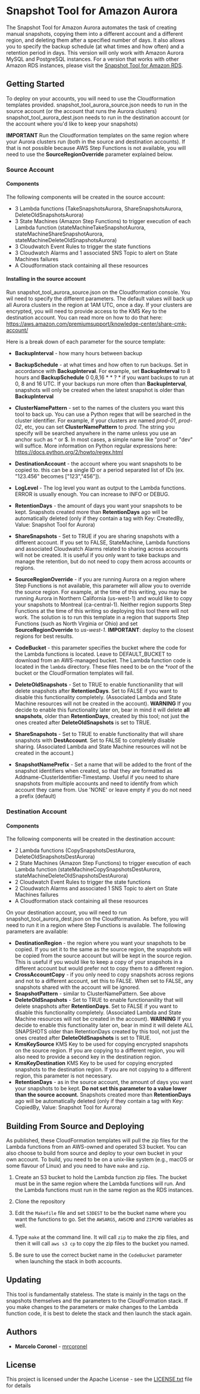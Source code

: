 # Snapshot Tool for Amazon Aurora 

The Snapshot Tool for Amazon Aurora automates the task of creating manual snapshots, copying them into a different account and a different region, and deleting them after a specified number of days. It also allows you to specify the backup schedule (at what times and how often) and a retention period in days. This version will only work with Amazon Aurora MySQL and PostgreSQL instances. For a version that works with other Amazon RDS instances, please visit the [Snapshot Tool for Amazon RDS](https://github.com/awslabs/rds-snapshot-tool).

## Getting Started

To deploy on your accounts, you will need to use the Cloudformation templates provided.
snapshot_tool_aurora_source.json needs to run in the source account (or the account that runs the Aurora clusters)
snapshot_tool_aurora_dest.json needs to run in the destination account (or the account where you'd like to keep your snapshots)

**IMPORTANT** Run the Cloudformation templates on the same region where your Aurora clusters run (both in the source and destination accounts). If that is not possible because AWS Step Functions is not available, you will need to use the **SourceRegionOverride** parameter explained below.

### Source Account
#### Components
The following components will be created in the source account: 
* 3 Lambda functions (TakeSnapshotsAurora, ShareSnapshotsAurora, DeleteOldSnapshotsAurora)
* 3 State Machines (Amazon Step Functions) to trigger execution of each Lambda function (stateMachineTakeSnapshotAurora, stateMachineShareSnapshotAurora, stateMachineDeleteOldSnapshotsAurora)
* 3 Cloudwatch Event Rules to trigger the state functions
* 3 Cloudwatch Alarms and 1 associated SNS Topic to alert on State Machines failures
* A Cloudformation stack containing all these resources

#### Installing in the source account 
Run snapshot_tool_aurora_source.json on the Cloudformation console. 
You wil need to specify the different parameters. The default values will back up all Aurora clusters in the region at 1AM UTC, once a day. 
If your clusters are encrypted, you will need to provide access to the KMS Key to the destination account. You can read more on how to do that here: https://aws.amazon.com/premiumsupport/knowledge-center/share-cmk-account/

Here is a break down of each parameter for the source template:

* **BackupInterval** - how many hours between backup
* **BackupSchedule** - at what times and how often to run backups. Set in accordance with **BackupInterval**. For example, set **BackupInterval** to 8 hours and **BackupSchedule** 0 0,8,16 * * ? * if you want backups to run at 0, 8 and 16 UTC. If your backups run more often than **BackupInterval**, snapshots will only be created when the latest snapshot is older than **BackupInterval**
* **ClusterNamePattern** - set to the names of the clusters you want this tool to back up. You can use a Python regex that will be searched in the cluster identifier. For example, if your clusters are named *prod-01*, *prod-02*, etc, you can set **ClusterNamePattern** to *prod*. The string you specify will be searched anywhere in the name unless you use an anchor such as ^ or $. In most cases, a simple name like "prod" or "dev" will suffice. More information on Python regular expressions here: https://docs.python.org/2/howto/regex.html
* **DestinationAccount** - the account where you want snapshots to be copied to. this can be a single ID or a period separated list of IDs (ex. "123.456" becomes ["123","456"]).
* **LogLevel** - The log level you want as output to the Lambda functions. ERROR is usually enough. You can increase to INFO or DEBUG. 
* **RetentionDays** - the amount of days you want your snapshots to be kept. Snapshots created more than **RetentionDays** ago will be automatically deleted (only if they contain a tag with Key: CreatedBy, Value: Snapshot Tool for Aurora)
* **ShareSnapshots** - Set to TRUE if you are sharing snapshots with a different account. If you set to FALSE, StateMachine, Lambda functions and associated Cloudwatch Alarms related to sharing across accounts will not be created. It is useful if you only want to take backups and manage the retention, but do not need to copy them across accounts or regions.
* **SourceRegionOverride** - if you are running Aurora on a region where Step Functions is not available, this parameter will allow you to override the source region. For example, at the time of this writing, you may be running Aurora in Northern California (us-west-1) and would like to copy your snapshots to Montreal (ca-central-1). Neither region supports Step Functions at the time of this writing so deploying this tool there will not work. The solution is to run this template in a region that supports Step Functions (such as North Virginia or Ohio) and set **SourceRegionOverride** to *us-west-1*. 
**IMPORTANT**: deploy to the closest regions for best results.

* **CodeBucket** - this parameter specifies the bucket where the code for the Lambda functions is located. Leave to DEFAULT_BUCKET to download from an AWS-managed bucket. The Lambda function code is located in the ```lambda``` directory. These files need to be on the **root* of the bucket or the CloudFormation templates will fail. 
* **DeleteOldSnapshots** - Set to TRUE to enable functionanility that will delete snapshots after **RetentionDays**. Set to FALSE if you want to disable this functionality completely. (Associated Lambda and State Machine resources will not be created in the account). **WARNING** If you decide to enable this functionality later on, bear in mind it will delete **all snapshots**, older than **RetentionDays**, created by this tool; not just the ones created after **DeleteOldSnapshots** is set to TRUE.
* **ShareSnapshots** - Set to TRUE to enable functionality that will share snapshots with **DestAccount**. Set to FALSE to completely disable sharing. (Associated Lambda and State Machine resources will not be created in the account.)
* **SnapshotNamePrefix** - Set a name that will be added to the front of the snapshot identifiers when created, so that they are formatted as Addname-ClusterIdentifier-Timestamp. Useful if you need to share snapshots from multiple accounts and need to identify from which account they came from. Use 'NONE' or leave empty if you do not need a prefix (default)
### Destination Account
#### Components
The following components will be created in the destination account: 
* 2 Lambda functions (CopySnapshotsDestAurora, DeleteOldSnapshotsDestAurora)
* 2 State Machines (Amazon Step Functions) to trigger execution of each Lambda function (stateMachineCopySnapshotsDestAurora, stateMachineDeleteOldSnapshotsDestAurora)
* 2 Cloudwatch Event Rules to trigger the state functions
* 2 Cloudwatch Alarms and associated 1 SNS Topic to alert on State Machines failures
* A Cloudformation stack containing all these resources

On your destination account, you will need to run snapshot_tool_aurora_dest.json on the Cloudformation. As before, you will need to run it in a region where Step Functions is available. 
The following parameters are available:

* **DestinationRegion** - the region where you want your snapshots to be copied. If you set it to the same as the source region, the snapshots will be copied from the source account but will be kept in the source region. This is useful if you would like to keep a copy of your snapshots in a different account but would prefer not to copy them to a different region.
* **CrossAccountCopy** - if you only need to copy snapshots across regions and not to a different account, set this to FALSE. When set to FALSE, any snapshots shared with the account will be ignored.
* **SnapshotPattern** - similar to ClusterNamePattern. See above
* **DeleteOldSnapshots** - Set to TRUE to enable functionanility that will delete snapshots after **RetentionDays**. Set to FALSE if you want to disable this functionality completely. (Associated Lambda and State Machine resources will not be created in the account). **WARNING** If you decide to enable this functionality later on, bear in mind it will delete ALL SNAPSHOTS older than RetentionDays created by this tool, not just the ones created after **DeleteOldSnapshots** is set to TRUE.
* **KmsKeySource** KMS Key to be used for copying encrypted snapshots on the source region. If you are copying to a different region, you will also need to provide a second key in the destination region. 
* **KmsKeyDestination** KMS Key to be used for copying encrypted snapshots to the destination region. If you are not copying to a different region, this parameter is not necessary. 
* **RetentionDays** - as in the source account, the amount of days you want your snapshots to be kept. **Do not set this parameter to a value lower than the source account.** Snapshots created more than **RetentionDays** ago will be automatically deleted (only if they contain a tag with Key: CopiedBy, Value: Snapshot Tool for Aurora)

## Building From Source and Deploying

As published, these CloudFormation templates will pull the zip files for the Lambda functions from an AWS-owned and operated S3 bucket. You can also choose to build from source and deploy to your own bucket in your own account. To build, you need to be on a unix-like system (e.g., macOS or some flavour of Linux) and you need to have `make` and `zip`.

1. Create an S3 bucket to hold the Lambda function zip files. The bucket must be in the same region where the Lambda functions will run. And the Lambda functions must run in the same region as the RDS instances. 

1. Clone the repository

1. Edit the `Makefile` file and set `S3DEST` to be the bucket name where you want the functions to go. Set the `AWSARGS`, `AWSCMD` and `ZIPCMD` variables as well.

1. Type `make` at the command line. It will call `zip` to make the zip files, and then it will call `aws s3 cp` to copy the zip files to the bucket you named.

1. Be sure to use the correct bucket name in the `CodeBucket` parameter when launching the stack in both accounts.

## Updating

This tool is fundamentally stateless. The state is mainly in the tags on the snapshots themselves and the parameters to the CloudFormation stack. If you make changes to the parameters or make changes to the Lambda function code, it is best to delete the stack and then launch the stack again. 


## Authors

* **Marcelo Coronel** - [mrcoronel](https://github.com/mrcoronel)

## License

This project is licensed under the Apache License - see the [LICENSE.txt](LICENSE.txt) file for details
